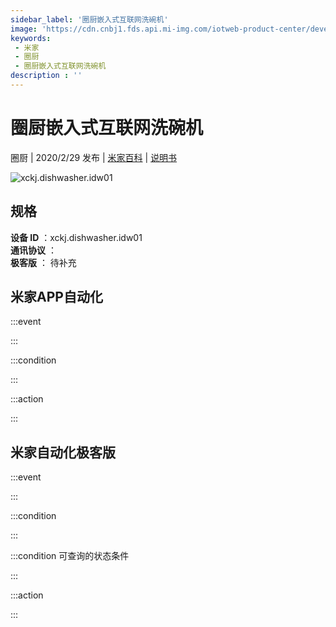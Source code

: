 ```yaml
---
sidebar_label: '圈厨嵌入式互联网洗碗机'
image: 'https://cdn.cnbj1.fds.api.mi-img.com/iotweb-product-center/developer_1576491101205b4zcBVnx.png?GalaxyAccessKeyId=AKVGLQWBOVIRQ3XLEW&Expires=9223372036854775807&Signature=EGIBRakf167ZnGaiDVKdEPwP2WQ='
keywords: 
 - 米家
 - 圈厨
 - 圈厨嵌入式互联网洗碗机
description : ''
---
```

# 圈厨嵌入式互联网洗碗机

圈厨 | 2020/2/29 发布 | [米家百科](https://home.mi.com/webapp/content/baike/product/index.html?model=xckj.dishwasher.idw01) | [说明书](https://home.mi.com/views/introduction.html?model=xckj.dishwasher.idw01&region=cn)

![xckj.dishwasher.idw01](https://cdn.cnbj1.fds.api.mi-img.com/iotweb-product-center/developer_1576491101205b4zcBVnx.png?GalaxyAccessKeyId=AKVGLQWBOVIRQ3XLEW&Expires=9223372036854775807&Signature=EGIBRakf167ZnGaiDVKdEPwP2WQ=)

## 规格  
> 
**设备 ID** ：xckj.dishwasher.idw01  
**通讯协议** ：  
**极客版**  ： 待补充 


## 米家APP自动化  

:::event  

:::

:::condition  

:::

:::action   

:::

## 米家自动化极客版  

:::event  

:::

:::condition  

:::

:::condition 可查询的状态条件  

:::

:::action  

:::

        
